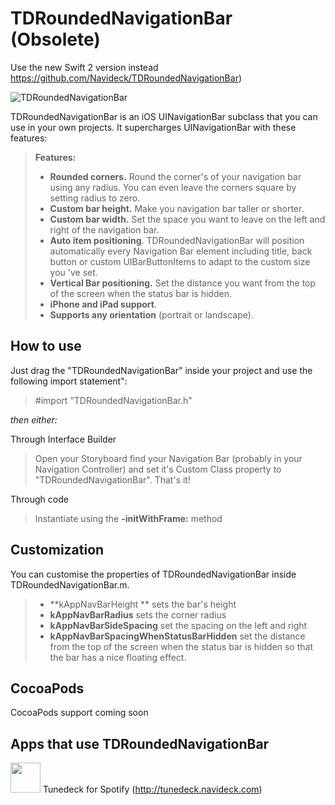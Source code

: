 TDRoundedNavigationBar (Obsolete)
===================
Use the new Swift 2 version instead https://github.com/Navideck/TDRoundedNavigationBar)

![TDRoundedNavigationBar](https://github.com/Navideck/TDRoundedNavigationBar/raw/master/TDRoundedNavigationBar.gif)

TDRoundedNavigationBar is an iOS UINavigationBar subclass that you can use in your own projects. It supercharges UINavigationBar with these features:

> **Features:**
> - **Rounded corners.** Round the corner's of your navigation bar using any radius. You can even leave the corners square by setting radius to zero.
> - **Custom bar height.** Make you navigation bar taller or shorter.
> - **Custom bar width.** Set the space you want to leave on the left and right of the navigation bar.
> - **Auto item positioning**. TDRoundedNavigationBar will position automatically every Navigation Bar element including title, back button or custom UIBarButtonItems to adapt to the custom size you 've set.
> - **Vertical Bar positioning.** Set the distance you want from the top of the screen when the status bar is hidden.
> - **iPhone and iPad support**.
> - **Supports any orientation** (portrait or landscape).


How to use
-------------
Just drag the "TDRoundedNavigationBar" inside your project and use the following import statement":
> \#import "TDRoundedNavigationBar.h"

*then either:*

Through Interface Builder
> Open your Storyboard find your Navigation Bar (probably in your Navigation Controller) and set it's Custom Class property to "TDRoundedNavigationBar". That's it!

Through code 
> Instantiate using the **-initWithFrame:** method

Customization
-------------
You can customise the properties of TDRoundedNavigationBar inside TDRoundedNavigationBar.m. 
> - **kAppNavBarHeight ** sets the bar's height
> - **kAppNavBarRadius** sets the corner radius
> - **kAppNavBarSideSpacing** set the spacing on the left and right
> - **kAppNavBarSpacingWhenStatusBarHidden** set the distance from the top of the screen when the status bar is hidden so that the bar has a nice floating effect.

CocoaPods
-------------
CocoaPods support coming soon

Apps that use TDRoundedNavigationBar
-------------
<img src="http://tunedeck.navideck.com/img/Tunedeck-AppIcon.png" width="48"> Tunedeck for Spotify (http://tunedeck.navideck.com)
